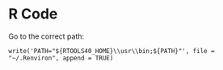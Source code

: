# R Code

Go to the correct path:
```
write('PATH="${RTOOLS40_HOME}\\usr\\bin;${PATH}"', file = "~/.Renviron", append = TRUE)
```
